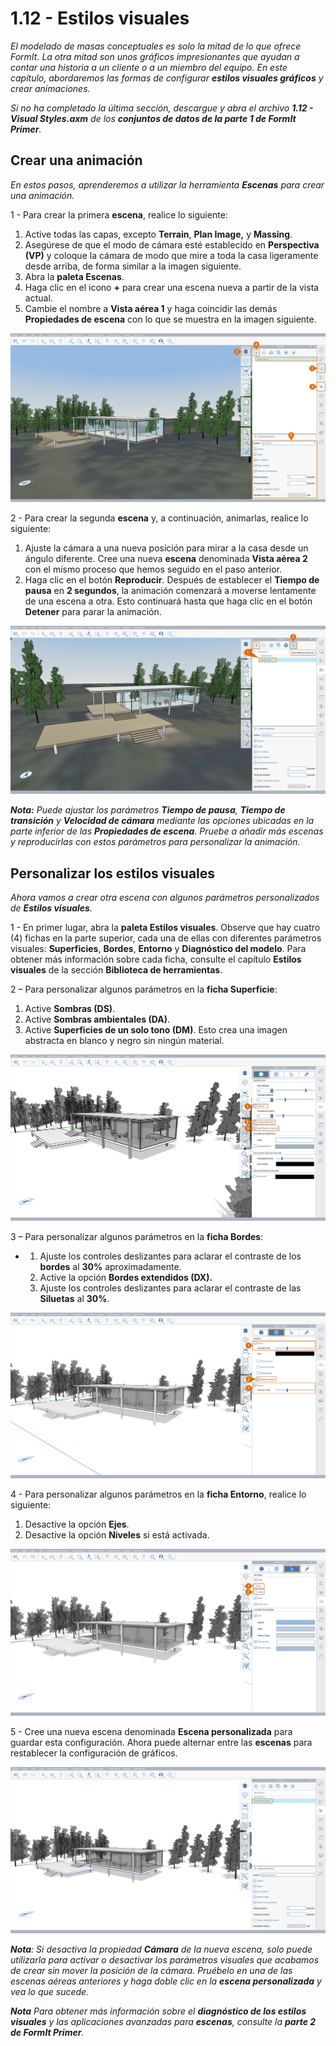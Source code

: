 # 1.12 - Estilos visuales

_El modelado de masas conceptuales es solo la mitad de lo que ofrece FormIt. La otra mitad son unos gráficos impresionantes que ayudan a contar una historia a un cliente o a un miembro del equipo. En este capítulo, abordaremos las formas de configurar_ _**estilos visuales gráficos**_ _y crear animaciones._

_Si no ha completado la última sección, descargue y abra el archivo_ _**1.12 - Visual Styles.axm**_ _de los_ _**conjuntos de datos de la parte 1 de FormIt Primer**._

## **Crear una animación**

_En estos pasos, aprenderemos a utilizar la herramienta_ _**Escenas**_ _para crear una animación._

1 - Para crear la primera **escena**, realice lo siguiente:

1. Active todas las capas, excepto **Terrain**, **Plan Image,** y **Massing**.
2. Asegúrese de que el modo de cámara esté establecido en **Perspectiva (VP)** y coloque la cámara de modo que mire a toda la casa ligeramente desde arriba, de forma similar a la imagen siguiente.
3. Abra la **paleta Escenas**.
4. Haga clic en el icono **+** para crear una escena nueva a partir de la vista actual.
5. Cambie el nombre a **Vista aérea 1** y haga coincidir las demás **Propiedades de escena** con lo que se muestra en la imagen siguiente.

![](<../../.gitbook/assets/0 (17) (1).png>)

2 - Para crear la segunda **escena** y, a continuación, animarlas, realice lo siguiente:

1. Ajuste la cámara a una nueva posición para mirar a la casa desde un ángulo diferente. Cree una nueva **escena** denominada **Vista aérea 2** con el mismo proceso que hemos seguido en el paso anterior.
2. Haga clic en el botón **Reproducir**. Después de establecer el **Tiempo de pausa** en **2 segundos**, la animación comenzará a moverse lentamente de una escena a otra. Esto continuará hasta que haga clic en el botón **Detener** para parar la animación.

![](<../../.gitbook/assets/1 (12) (1).png>)

_**Nota:**_ _Puede ajustar los parámetros_ _**Tiempo de pausa**,_ _**Tiempo de transición** y_ _**Velocidad de cámara**_ _mediante las opciones ubicadas en la parte inferior de las_ _**Propiedades de escena**. Pruebe a añadir más escenas y reproducirlas con estos parámetros para personalizar la animación._

## **Personalizar los estilos visuales**

_Ahora vamos a crear otra escena con algunos parámetros personalizados de **Estilos visuales**._

1 - En primer lugar, abra la **paleta Estilos visuales**. Observe que hay cuatro (4) fichas en la parte superior, cada una de ellas con diferentes parámetros visuales: **Superficies**, **Bordes**, **Entorno** y **Diagnóstico del modelo**. Para obtener más información sobre cada ficha, consulte el capítulo **Estilos visuales** de la sección **Biblioteca de herramientas**.

2 – Para personalizar algunos parámetros en la **ficha Superficie**:

1. Active **Sombras (DS)**.
2. Active **Sombras ambientales (DA)**.
3. Active **Superficies de un solo tono (DM)**. Esto crea una imagen abstracta en blanco y negro sin ningún material.

![](<../../.gitbook/assets/2 (20) (1).png>)

3 – Para personalizar algunos parámetros en la **ficha Bordes**:

*
   1. Ajuste los controles deslizantes para aclarar el contraste de los **bordes** al **30%** aproximadamente.
   2. Active la opción **Bordes extendidos (DX).**
   3. Ajuste los controles deslizantes para aclarar el contraste de las **Siluetas** al **30%**.

![](<../../.gitbook/assets/3 (11) (1).png>)

4 - Para personalizar algunos parámetros en la **ficha Entorno**, realice lo siguiente:

1. Desactive la opción **Ejes**.
2. Desactive la opción **Niveles** si está activada.

![](<../../.gitbook/assets/4 (8) (2).png>)

5 - Cree una nueva escena denominada **Escena personalizada** para guardar esta configuración. Ahora puede alternar entre las **escenas** para restablecer la configuración de gráficos.

![](<../../.gitbook/assets/5 (6) (1).png>)

_**Nota**: Si desactiva la propiedad_ _**Cámara**_ _de la nueva escena, solo puede utilizarla para activar o desactivar los parámetros visuales que acabamos de crear sin mover la posición de la cámara. Pruébelo en una de las escenas aéreas anteriores y haga doble clic en la_ _**escena personalizada**_ _y vea lo que sucede._

_**Nota**_ _Para obtener más información sobre el_ _**diagnóstico de los estilos visuales**_ _y las aplicaciones avanzadas para_ _**escenas**, consulte la_ _**parte 2 de FormIt Primer**._
